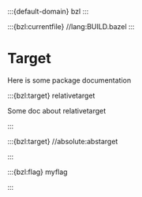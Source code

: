 :::{default-domain} bzl
:::

:::{bzl:currentfile} //lang:BUILD.bazel
:::

# Target

Here is some package documentation

:::{bzl:target} relativetarget

Some doc about relativetarget

:::

:::{bzl:target} //absolute:abstarget

:::

:::{bzl:flag} myflag

:::

